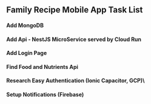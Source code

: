 ## Family Recipe Mobile App Task List

#### Add MongoDB
#### Add Api  - NestJS MicroService served by Cloud Run
#### Add Login Page
#### Find Food and Nutrients Api
#### Research Easy Authentication (Ionic Capacitor, GCP)\
#### Setup Notifications (Firebase)